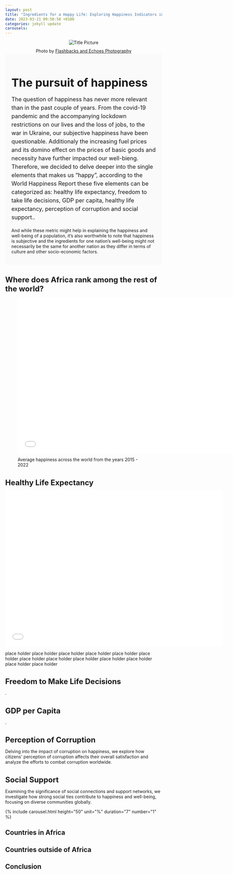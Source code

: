 ```yaml
---
layout: post
title: "Ingredients for a Happy Life: Exploring Happiness Indicators in Africa and Beyond"
date: 2023-03-21 09:50:58 +0100
categories: jekyll update
carousels:
---
```

<style>
  
  .magazine-introduction {
    background-color: #fafafa;
    padding: 20px;
    margin-bottom: 20px;
  }

    .magazine-paragraph {
    font-size: 18px;
    margin-bottom: 20px;
    line-height: 1.5;
    text-align: justify;
    text-justify: inter-word;
  }


  .magazine-title {
    font-size: 36px;
    font-weight: bold;
    margin-bottom: 10px;
  }

  .magazine-intro-text {
    font-size: 18px;
    margin-bottom: 20px;
    line-height: 1.5;
  }

  .magazine-section-title {
    font-size: 24px;
    font-weight: bold;
    margin-bottom: 10px;
  }
  .magazine-title-picture {
  text-align: center;
  overflow: hidden;
}

.magazine-title-picture img {
  max-width: 100%;
  max-height: 100%;
  object-fit: cover;
}

.photo-caption {
  margin-top: 10px;
  font-size: 14px;
}

</style>


<div class="magazine-title-picture">
  <img src="https://i.pinimg.com/564x/60/4a/41/604a41714c75b02b3c90a6ad8c267fd8.jpg" alt="Title Picture">
  <div class="photo-caption">
    Photo by <a href="https://www.pinterest.dk/FlashbacksandEchoesPhotography/">Flashbacks and Echoes Photography</a>
  </div>
</div>

<div class="magazine-introduction">
  <h1 class="magazine-title">The pursuit of happiness</h1>

  <p class="magazine-intro-text">The question of happiness has never more relevant than in the past couple of years. From the covid-19 pandemic and the accompanying lockdown restrictions on our lives and the loss of jobs, to the war in Ukraine, our subjective happiness have been questionable. Additionaly the increasing fuel prices and its domino effect on the prices of basic goods and necessity have further impacted our well-bieng. Therefore, we decided to delve deeper into the single elements that makes us “happy”, according to the World Happiness Report these five elements can be categorized as: healthy life expectancy, freedom to take life decisions, GDP per capita, healthy life expectancy, perception of corruption and social support..</p>

  <p>And while these metric might help in explaining the happiness and well-being of a population, it’s also worthwhile to note that happiness is subjective and the ingredients for one nation’s well-being might not necessarily be the same for another nation as they differ in terms of culture and other socio-economic factors.</p> 
</div>

<h2 class="magazine-section-title">Where does Africa rank among the rest of the world?</h2>
<div class="magazine-map">
  <figure>
    <embed 
      type="text/html" 
      src="/assets/images/Average_happiness_2015_to_2022_comparison.html"
      width="700"
      height="500"
      style="margin-right: 5px"
    >
     <div class="photo-caption">Average happiness across the world from the years 2015 - 2022</div>
  </figure>
</div>


<div class =">
## Exploring Happiness Indicators

<div class="magazine-section">
  <h2 class="magazine-section-title">Healthy Life Expectancy</h2>
  <div class="magazine-map">
  <embed 
    type="text/html" 
    src="/assets/images/Average_life_expectancy_across_the_world.html"
    width="700"
    height="500"
    style="margin-right: 5px"
  >
</div>
  <p class="magazine-section-text"> place holder place holder place holder   place holder   place holder   place holder   place holder   place holder   place holder   place holder   place holder   place holder   place holder  </p>
</div>

<div class="magazine-section">
  <h2 class="magazine-section-title">Freedom to Make Life Decisions</h2>
  <p class="magazine-section-text">.</p>
</div>

<div class="magazine-section">
  <h2 class="magazine-section-title">GDP per Capita</h2>
  <p class="magazine-section-text">.</p>
</div>

<div class="magazine-section">
  <h2 class="magazine-section-title">Perception of Corruption</h2>
  <p class="magazine-section-text">Delving into the impact of corruption on happiness, we explore how citizens' perception of corruption affects their overall satisfaction and analyze the efforts to combat corruption worldwide.</p>
</div>

<div class="magazine-section">
  <h2 class="magazine-section-title">Social Support</h2>
  <p class="magazine-section-text">Examining the significance of social connections and support networks, we investigate how strong social ties contribute to happiness and well-being, focusing on diverse communities globally.</p>
</div>


<div class="magazine-carousel">
  {% include carousel.html height="50" unit="%" duration="7" number="1" %}
</div>





## Countries in Africa

## Countries outside of Africa

## Conclusion
